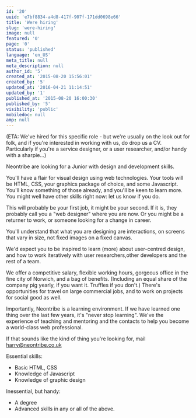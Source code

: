 ```yaml
---
id: '20'
uuid: 'e7bf8834-a4d8-417f-907f-171dd0698e66'
title: 'Were hiring'
slug: 'were-hiring'
image: null
featured: '0'
page: '0'
status: 'published'
language: 'en_US'
meta_title: null
meta_description: null
author_id: '5'
created_at: '2015-08-20 15:56:01'
created_by: '5'
updated_at: '2016-04-21 11:14:51'
updated_by: '1'
published_at: '2015-08-20 16:00:30'
published_by: '5'
visibility: 'public'
mobiledoc: null
amp: null
---
```


(ETA: We've hired for this specific role - but we're usually on the look out for folk, and if you're interested in working with us, do drop us a CV. Particularly if you're a service designer, or a user researcher, and/or handy with a sharpie...)

Neontribe are looking for a Junior with design and development skills.

You'll have a flair for visual design using web technologies. Your tools will be HTML, CSS, your graphics package of choice, and some Javascript. You'll know something of those already, and you'll be keen to learn more. You might well have other skills right now: let us know if you do.

This will probably be your first job, it might be your second. If it is, they probably call you a "web designer" where you are now. Or you might be a returner to work, or someone looking for a change in career.

You'll understand that what you are designing are interactions, on screens that vary in size, not fixed images on a fixed canvas.

We'd expect you to be inspired to learn (more) about user-centred design, and how to work iteratively with user researchers,other developers and the rest of a team.

We offer a competitive salary, flexible working hours, gorgeous office in the fine city of Norwich, and a bag of benefits. (Including an equal share of the company pig yearly, if you want it. Truffles if you don't.) There's opportunities for travel on large commercial jobs, and to work on projects for social good as well.

Importantly, Neontribe is a learning environment. If we have learned one thing over the last few years, it's "never stop learning". We've the experience of teaching and mentoring and the contacts to help you become a world-class web professional.

If that sounds like the kind of thing you're looking for, mail [harry@neontribe.co.uk](mailto:harry@neontribe.co.uk)

Essential skills:

- Basic HTML, CSS
- Knowledge of Javascript
- Knowledge of graphic design

Inessential, but handy:

- A degree
- Advanced skills in any or all of the above.
